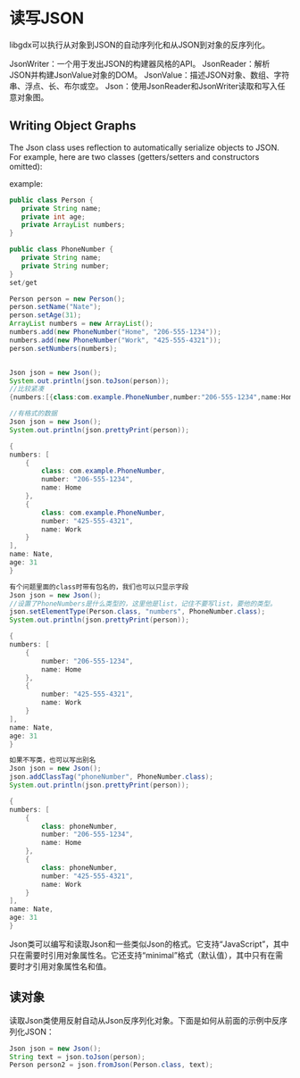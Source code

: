 # 读写JSON

libgdx可以执行从对象到JSON的自动序列化和从JSON到对象的反序列化。

JsonWriter：一个用于发出JSON的构建器风格的API。
JsonReader：解析JSON并构建JsonValue对象的DOM。
JsonValue：描述JSON对象、数组、字符串、浮点、长、布尔或空。
Json：使用JsonReader和JsonWriter读取和写入任意对象图。

## Writing Object Graphs

The Json class uses reflection to automatically serialize objects to JSON. For example, here are two classes (getters/setters and constructors omitted):

example:

```java
public class Person {
   private String name;
   private int age;
   private ArrayList numbers;
}

public class PhoneNumber {
   private String name;
   private String number;
}
set/get
```

```java
Person person = new Person();
person.setName("Nate");
person.setAge(31);
ArrayList numbers = new ArrayList();
numbers.add(new PhoneNumber("Home", "206-555-1234"));
numbers.add(new PhoneNumber("Work", "425-555-4321"));
person.setNumbers(numbers);


Json json = new Json();
System.out.println(json.toJson(person));
//比较紧凑
{numbers:[{class:com.example.PhoneNumber,number:"206-555-1234",name:Home},{class:com.example.PhoneNumber,number:"425-555-4321",name:Work}],name:Nate,age:31}

//有格式的数据
Json json = new Json();
System.out.println(json.prettyPrint(person));

{
numbers: [
	{
		class: com.example.PhoneNumber,
		number: "206-555-1234",
		name: Home
	},
	{
		class: com.example.PhoneNumber,
		number: "425-555-4321",
		name: Work
	}
],
name: Nate,
age: 31
}

有个问题里面的class时带有包名的，我们也可以只显示字段
Json json = new Json();
//设置了PhoneNumbers是什么类型的，这里他是list，记住不要写list，要他的类型。
json.setElementType(Person.class, "numbers", PhoneNumber.class);
System.out.println(json.prettyPrint(person));

{
numbers: [
	{
		number: "206-555-1234",
		name: Home
	},
	{
		number: "425-555-4321",
		name: Work
	}
],
name: Nate,
age: 31
}

如果不写类，也可以写出别名
Json json = new Json();
json.addClassTag("phoneNumber", PhoneNumber.class);
System.out.println(json.prettyPrint(person));

{
numbers: [
	{
		class: phoneNumber,
		number: "206-555-1234",
		name: Home
	},
	{
		class: phoneNumber,
		number: "425-555-4321",
		name: Work
	}
],
name: Nate,
age: 31
}
```

Json类可以编写和读取Json和一些类似Json的格式。它支持“JavaScript”，其中只在需要时引用对象属性名。它还支持“minimal”格式（默认值），其中只有在需要时才引用对象属性名和值。

## 读对象

读取Json类使用反射自动从Json反序列化对象。下面是如何从前面的示例中反序列化JSON：

```java
Json json = new Json();
String text = json.toJson(person);
Person person2 = json.fromJson(Person.class, text);
```
